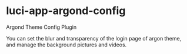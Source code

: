 # luci-app-argond-config
Argond Theme Config Plugin

You can set the blur and transparency of the login page of argon theme, and manage the background pictures and videos.
